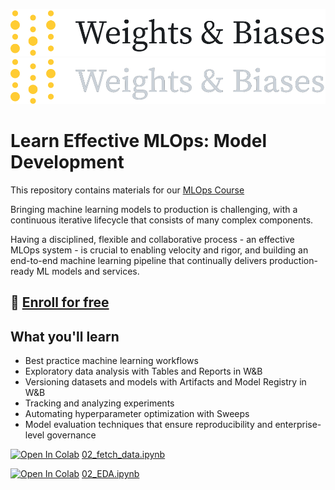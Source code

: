 <p align="center">
  <img src="https://raw.githubusercontent.com/wandb/wandb/508982e50e82c54cbf0dd464a9959fee0e1740ad/.github/wb-logo-lightbg.png#gh-light-mode-only" width="600" alt="Weights & Biases"/>
  <img src="https://raw.githubusercontent.com/wandb/wandb/508982e50e82c54cbf0dd464a9959fee0e1740ad/.github/wb-logo-darkbg.png#gh-dark-mode-only" width="600" alt="Weights & Biases"/>
</p>

# Learn Effective MLOps: Model Development

This repository contains materials for our [MLOps Course](https://www.wandb.courses/courses/effective-mlops-model-development)

Bringing machine learning models to production is challenging, with a continuous iterative lifecycle that consists of many complex components. 

Having a disciplined, flexible and collaborative process - an effective MLOps system - is crucial to enabling velocity and rigor, and building an end-to-end machine learning pipeline that continually delivers production-ready ML models and services.

## 🚀 [Enroll for free](https://www.wandb.courses/courses/effective-mlops-model-development)

## What you'll learn

- Best practice machine learning workflows
- Exploratory data analysis with Tables and Reports in W&B
- Versioning datasets and models with Artifacts and Model Registry in W&B
- Tracking and analyzing experiments
- Automating hyperparameter optimization with Sweeps
- Model evaluation techniques that ensure reproducibility and enterprise-level governance


[![Open In Colab](https://colab.research.google.com/assets/colab-badge.svg)](http://colab.research.google.com/github/terrematte/mlops_wandb/blob/main/lesson1/02_fetch_data.ipynb) [02_fetch_data.ipynb](https://github.com/terrematte/mlops_wandb/blob/main/lesson1/02_fetch_data.ipynb)

[![Open In Colab](https://colab.research.google.com/assets/colab-badge.svg)](http://colab.research.google.com/github/terrematte/mlops_wandb/blob/main/lesson1/02_EDA.ipynb) [02_EDA.ipynb](https://github.com/terrematte/mlops_wandb/blob/main/lesson1/02_EDA.ipynb)
